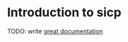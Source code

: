 # Introduction to sicp

TODO: write [great documentation](http://jacobian.org/writing/what-to-write/)
